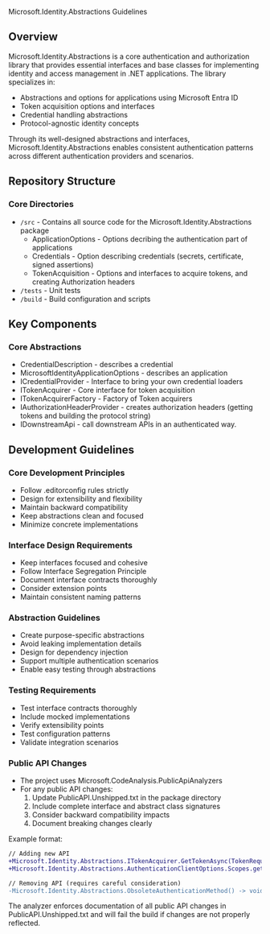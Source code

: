 Microsoft.Identity.Abstractions Guidelines

## Overview

Microsoft.Identity.Abstractions is a core authentication and authorization library that provides essential interfaces and base classes for implementing identity and access management in .NET applications. The library specializes in:

- Abstractions and options for applications using Microsoft Entra ID
- Token acquisition options and interfaces
- Credential handling abstractions
- Protocol-agnostic identity concepts

Through its well-designed abstractions and interfaces, Microsoft.Identity.Abstractions enables consistent authentication patterns across different authentication providers and scenarios.

## Repository Structure

### Core Directories
- `/src` - Contains all source code for the Microsoft.Identity.Abstractions package
  - ApplicationOptions - Options decribing the authentication part of applications
  - Credentials - Option describing credentials (secrets, certificate, signed assertions)
  - TokenAcquisition - Options and interfaces to acquire tokens, and creating Authorization headers
- `/tests` - Unit tests
- `/build` - Build configuration and scripts

## Key Components

### Core Abstractions
- CredentialDescription - describes a credential
- MicrosoftIdentityApplicationOptions - describes an application
- ICredentialProvider - Interface to bring your own credential loaders
- ITokenAcquirer - Core interface for token acquisition
- ITokenAcquirerFactory - Factory of Token acquirers
- IAuthorizationHeaderProvider - creates authorization headers (getting tokens and building the protocol string)
- IDownstreamApi - call downstream APIs in an authenticated way.

## Development Guidelines

### Core Development Principles
- Follow .editorconfig rules strictly
- Design for extensibility and flexibility
- Maintain backward compatibility
- Keep abstractions clean and focused
- Minimize concrete implementations

### Interface Design Requirements
- Keep interfaces focused and cohesive
- Follow Interface Segregation Principle
- Document interface contracts thoroughly
- Consider extension points
- Maintain consistent naming patterns

### Abstraction Guidelines
- Create purpose-specific abstractions
- Avoid leaking implementation details
- Design for dependency injection
- Support multiple authentication scenarios
- Enable easy testing through abstractions

### Testing Requirements
- Test interface contracts thoroughly
- Include mocked implementations
- Verify extensibility points
- Test configuration patterns
- Validate integration scenarios

### Public API Changes
- The project uses Microsoft.CodeAnalysis.PublicApiAnalyzers
- For any public API changes:
  1. Update PublicAPI.Unshipped.txt in the package directory
  2. Include complete interface and abstract class signatures
  3. Consider backward compatibility impacts
  4. Document breaking changes clearly

Example format:
```diff
// Adding new API
+Microsoft.Identity.Abstractions.ITokenAcquirer.GetTokenAsync(TokenRequestContext context) -> System.Threading.Tasks.Task<string>
+Microsoft.Identity.Abstractions.AuthenticationClientOptions.Scopes.get -> System.Collections.Generic.IEnumerable<string>

// Removing API (requires careful consideration)
-Microsoft.Identity.Abstractions.ObsoleteAuthenticationMethod() -> void
```

The analyzer enforces documentation of all public API changes in PublicAPI.Unshipped.txt and will fail the build if changes are not properly reflected.

